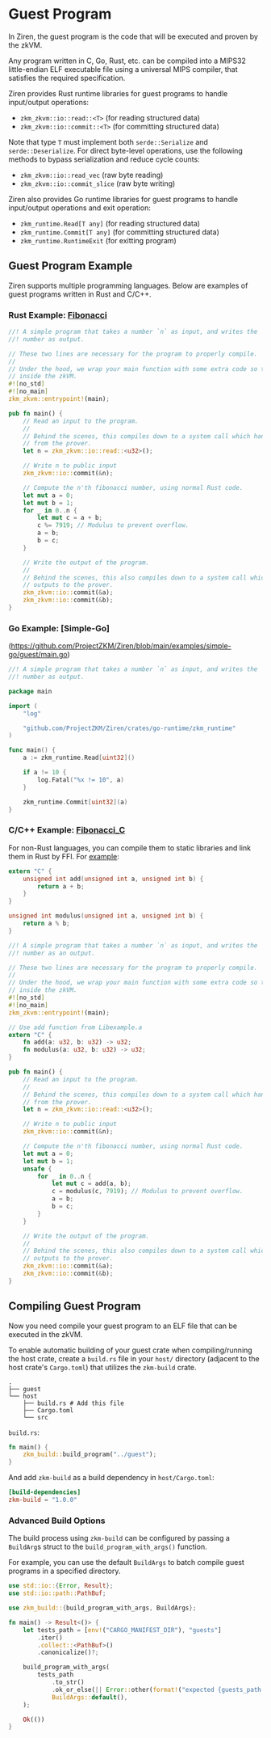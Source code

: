 # Guest Program

In Ziren, the guest program is the code that will be executed and proven by the zkVM.

Any program written in C, Go, Rust, etc. can be compiled into a MIPS32 little-endian ELF executable file using a universal MIPS compiler, that satisfies the required specification.

Ziren provides Rust runtime libraries for guest programs to handle input/output operations:
- `zkm_zkvm::io::read::<T>` (for reading structured data)
- `zkm_zkvm::io::commit::<T>` (for committing structured data)

Note that type `T` must implement both `serde::Serialize` and `serde::Deserialize`. For direct byte-level operations, use the following methods to bypass serialization and reduce cycle counts:
- `zkm_zkvm::io::read_vec` (raw byte reading)
- `zkm_zkvm::io::commit_slice` (raw byte writing)

Ziren also provides Go runtime libraries for guest programs to handle input/output operations and exit operation:
- `zkm_runtime.Read[T any]` (for reading structured data)
- `zkm_runtime.Commit[T any]` (for committing structured data)
- `zkm_runtime.RuntimeExit` (for exitting program)

## Guest Program Example

Ziren supports multiple programming languages. Below are examples of guest programs written in Rust and C/C++.

### Rust Example: [Fibonacci](https://github.com/ProjectZKM/Ziren/blob/main/examples/fibonacci/guest/src/main.rs)

```rust
//! A simple program that takes a number `n` as input, and writes the `n-1`th and `n`th Fibonacci
//! number as output.

// These two lines are necessary for the program to properly compile.
//
// Under the hood, we wrap your main function with some extra code so that it behaves properly
// inside the zkVM.
#![no_std]
#![no_main]
zkm_zkvm::entrypoint!(main);

pub fn main() {
    // Read an input to the program.
    //
    // Behind the scenes, this compiles down to a system call which handles reading inputs
    // from the prover.
    let n = zkm_zkvm::io::read::<u32>();

    // Write n to public input
    zkm_zkvm::io::commit(&n);

    // Compute the n'th fibonacci number, using normal Rust code.
    let mut a = 0;
    let mut b = 1;
    for _ in 0..n {
        let mut c = a + b;
        c %= 7919; // Modulus to prevent overflow.
        a = b;
        b = c;
    }

    // Write the output of the program.
    //
    // Behind the scenes, this also compiles down to a system call which handles writing
    // outputs to the prover.
    zkm_zkvm::io::commit(&a);
    zkm_zkvm::io::commit(&b);
}
```

### Go Example: [Simple-Go]
(https://github.com/ProjectZKM/Ziren/blob/main/examples/simple-go/guest/main.go)

```go
//! A simple program that takes a number `n` as input, and writes the `n`
//! number as output.

package main

import (
	"log"

	"github.com/ProjectZKM/Ziren/crates/go-runtime/zkm_runtime"
)

func main() {
	a := zkm_runtime.Read[uint32]()

	if a != 10 {
		log.Fatal("%x != 10", a)
	}

	zkm_runtime.Commit[uint32](a)
}
```

### C/C++ Example: [Fibonacci_C](https://github.com/ProjectZKM/Ziren/blob/main/examples/fibonacci_c_lib/guest/src/main.rs)

For non-Rust languages, you can compile them to static libraries and link them in Rust by FFI. For [example](https://github.com/ProjectZKM/Ziren/blob/main/examples/fibonacci_c_lib/lib/add.cpp):

```C
extern "C" {
    unsigned int add(unsigned int a, unsigned int b) {
        return a + b;
    }
}

unsigned int modulus(unsigned int a, unsigned int b) {
    return a % b;
}
```

```rust
//! A simple program that takes a number `n` as input, and writes the `n-1`th and `n`th fibonacci
//! number as an output.

// These two lines are necessary for the program to properly compile.
//
// Under the hood, we wrap your main function with some extra code so that it behaves properly
// inside the zkVM.
#![no_std]
#![no_main]
zkm_zkvm::entrypoint!(main);

// Use add function from Libexample.a
extern "C" {
    fn add(a: u32, b: u32) -> u32;
    fn modulus(a: u32, b: u32) -> u32;
}

pub fn main() {
    // Read an input to the program.
    //
    // Behind the scenes, this compiles down to a system call which handles reading inputs
    // from the prover.
    let n = zkm_zkvm::io::read::<u32>();

    // Write n to public input
    zkm_zkvm::io::commit(&n);

    // Compute the n'th fibonacci number, using normal Rust code.
    let mut a = 0;
    let mut b = 1;
    unsafe {
        for _ in 0..n {
            let mut c = add(a, b);
            c = modulus(c, 7919); // Modulus to prevent overflow.
            a = b;
            b = c;
        }
    }

    // Write the output of the program.
    //
    // Behind the scenes, this also compiles down to a system call which handles writing
    // outputs to the prover.
    zkm_zkvm::io::commit(&a);
    zkm_zkvm::io::commit(&b);
}
```

## Compiling Guest Program

Now you need compile your guest program to an ELF file that can be executed in the zkVM.

To enable automatic building of your guest crate when compiling/running the host crate, create a `build.rs` file in your `host/` directory (adjacent to the host crate's `Cargo.toml`) that utilizes the `zkm-build` crate.

```shell
.
├── guest
└── host
    ├── build.rs # Add this file
    ├── Cargo.toml
    └── src
```

`build.rs`:
```rust
fn main() {
    zkm_build::build_program("../guest");
}
```

And add `zkm-build` as a build dependency in `host/Cargo.toml`:

```toml
[build-dependencies]
zkm-build = "1.0.0"
```

### Advanced Build Options

The build process using `zkm-build` can be configured by passing a `BuildArg`s struct to the `build_program_with_args()` function.

For example, you can use the default `BuildArgs` to batch compile guest programs in a specified directory.

```rust
use std::io::{Error, Result};
use std::io::path::PathBuf;

use zkm_build::{build_program_with_args, BuildArgs};

fn main() -> Result<()> {
    let tests_path = [env!("CARGO_MANIFEST_DIR"), "guests"]
        .iter()
        .collect::<PathBuf>()
        .canonicalize()?;

    build_program_with_args(
        tests_path
            .to_str()
            .ok_or_else(|| Error::other(format!("expected {guests_path:?} to be valid UTF-8")))?,
            BuildArgs::default(),
    );

    Ok(())
}
```
